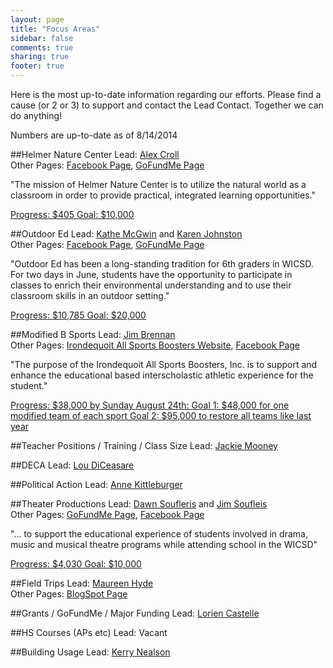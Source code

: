```yaml
---
layout: page
title: "Focus Areas"
sidebar: false
comments: true
sharing: true
footer: true
---
```


Here is the most up-to-date information regarding our efforts. Please find a cause (or 2 or 3) to support and contact the Lead Contact. Together we can do anything!  

Numbers are up-to-date as of 8/14/2014

##<a name="Helmer-Nature-Center"></a>Helmer Nature Center
Lead: <a href="mailto:alex.croll@gmail.com">Alex Croll</a>  
Other Pages: <a href="https://www.facebook.com/HelmerNatureCenter">Facebook Page</a>, <a href="http://www.gofundme.com/cyxabw">GoFundMe Page</a>  

"The mission of Helmer Nature Center is to utilize the natural world as a classroom in order to provide practical, integrated learning opportunities."

<a href="http://www.gofundme.com/cyxabw">
Progress: $405
Goal: $10,000
</a>

##<a name="Outdoor-Ed"></a>Outdoor Ed
Lead: <a href="mailto:kmcgwin@rochester.rr.com">Kathe McGwin</a> and <a href="ksjohnston213@yahoo.com">Karen Johnston</a>  
Other Pages: <a href="https://www.facebook.com/WICSDOutdoorED">Facebook Page</a>, <a href="http://www.gofundme.com/c94wdc">GoFundMe Page</a>

"Outdoor Ed has been a long-standing tradition for 6th graders in WICSD.  For two days in June, students have the opportunity to participate in classes to enrich their environmental understanding and to use their classroom skills in an outdoor setting."  

<a href="http://www.gofundme.com/c94wdc">
Progress: $10,785
Goal: $20,000
</a>

##<a name="Modified-B-Sports"></a>Modified B Sports
Lead: <a href="mailto:jbrennan@deloitte.com">Jim Brennan</a>  
Other Pages: <a href="http://www.irondequoitallsportsboosters.com/home.html">Irondequoit All Sports Boosters Website</a>, <a href="https://www.facebook.com/irondequoitallsportsboosters">Facebook Page</a>  

"The purpose of the Irondequoit All Sports Boosters, Inc. is to support and enhance the educational based interscholastic athletic experience for the student."

<a href="http://www.irondequoitallsportsboosters.com/donate.html">
Progress: $38,000
by Sunday August 24th:
Goal 1: $48,000 for one modified team of each sport
Goal 2: $95,000 to restore all teams like last year
</a>

##<a name="Teacher-Positions"></a>Teacher Positions / Training / Class Size
Lead: <a href="mailto:jmooney@rochester.rr.com">Jackie Mooney</a>  


##<a name="DECA"></a>DECA
Lead: <a href="mailto:ldiceasar@rochester.rr.com">Lou DiCeasare</a>

##<a name="Political-Action"></a>Political Action
Lead: <a href="mailto:stevekit@Rochester.rr.com">Anne Kittleburger</a>  


##<a name="Theater-Productions"></a>Theater Productions
Lead: <a href="mailto:dawnsoufleris@yahoo.com">Dawn Soufleris</a> and <a href="jasoufleris@yahoo.com">Jim Soufleis</a>  
Other Pages: <a href="http://www.gofundme.com/Keep-the-Arts-Alive-in-WI">GoFundMe Page</a>, <a href="https://www.facebook.com/WICSDPerformingArts">Facebook Page</a>
  
"... to support the educational experience of students involved in drama, music and musical theatre programs while attending school in the WICSD"  

<a href="http://www.gofundme.com/Keep-the-Arts-Alive-in-WI">
Progress: $4,030
Goal: $10,000
</a>

##<a name="Field-Trips"></a>Field Trips
Lead: <a href="mailto:mohyde@gmail.com">Maureen Hyde</a>  
Other Pages: <a href="http://wisefieldtrips.blogspot.com/">BlogSpot Page</a>




##<a name="Grants"></a>Grants / GoFundMe / Major Funding
Lead: <a href="mailto:lcastelle@gmail.com">Lorien Castelle</a>  

##<a name="HS-Courses"></a>HS Courses (APs etc)
Lead: Vacant

##<a name="Building-Usage"></a>Building Usage
Lead: <a href="mailto:Kerry.nealon@yahoo.com">Kerry Nealson</a>

